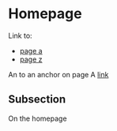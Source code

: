 # Homepage

Link to: 
 
- [page a](a.md)
- [page z](z.md)

An to an anchor on page A [link](a.md#anchor-links)

## Subsection

On the homepage